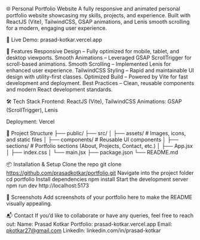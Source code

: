 🌐 Personal Portfolio Website
A fully responsive and animated personal portfolio website showcasing my skills, projects, and experience.
Built with ReactJS (Vite), TailwindCSS, GSAP animations, and Lenis smooth scrolling for a modern, engaging user experience.

🔗 Live Demo: prasad-kotkar.vercel.app

🚀 Features
Responsive Design – Fully optimized for mobile, tablet, and desktop viewports.
Smooth Animations – Leveraged GSAP ScrollTrigger for scroll-based animations.
Smooth Scrolling – Implemented Lenis for enhanced user experience.
TailwindCSS Styling – Rapid and maintainable UI design with utility-first classes.
Optimized Build – Powered by Vite for fast development and deployment.
Best Practices – Clean, reusable components and modern React development standards.

🛠 Tech Stack
Frontend: ReactJS (Vite), TailwindCSS
Animations: GSAP (ScrollTrigger), Lenis

Deployment: Vercel

📂 Project Structure
├── public/
├── src/
│   ├── assets/        # Images, icons, and static files
│   ├── components/    # Reusable UI components
│   ├── sections/      # Portfolio sections (About, Projects, Contact, etc.)
│   ├── App.jsx
│   ├── index.css
│   └── main.jsx
├── package.json
└── README.md

📦 Installation & Setup
Clone the repo
git clone https://github.com/prasadkotkar/portfolio.git
Navigate into the project folder
cd portfolio
Install dependencies
npm install
Start the development server
npm run dev
http://localhost:5173

📸 Screenshots
Add screenshots of your portfolio here to make the README visually appealing.

📬 Contact
If you’d like to collaborate or have any queries, feel free to reach out:
Name: Prasad Kotkar
Portfolio: prasad-kotkar.vercel.app
Email: pkotkar27@gmail.com
LinkedIn: linkedin.com/in/prasad-kotkar
